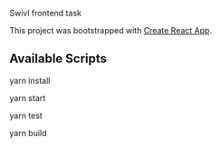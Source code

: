 Swivl frontend task

This project was bootstrapped with [Create React App](https://github.com/facebook/create-react-app).

## Available Scripts

yarn install

yarn start

yarn test

yarn build